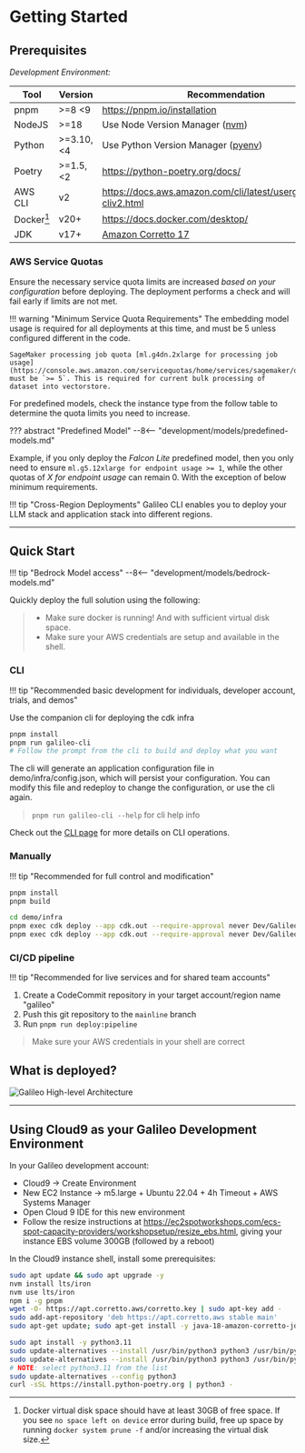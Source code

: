 # Getting Started

## Prerequisites

*Development Environment:*

|   Tool                |   Version   |    Recommendation            |
| --------------------- | ----------- | ---------------------------- |
| pnpm                  | >=8 <9      | <https://pnpm.io/installation> |
| NodeJS                | >=18        | Use Node Version Manager ([nvm](https://github.com/nvm-sh/nvm)) |
| Python                | >=3.10,<4   | Use Python Version Manager ([pyenv](https://github.com/pyenv/pyenv)) |
| Poetry                | >=1.5,<2    | <https://python-poetry.org/docs/> |
| AWS CLI               | v2          | <https://docs.aws.amazon.com/cli/latest/userguide/install-cliv2.html> |
| Docker[^1] | v20+     | <https://docs.docker.com/desktop/> |
| JDK                   | v17+        | [Amazon Corretto 17](https://docs.aws.amazon.com/corretto/latest/corretto-17-ug/downloads-list.html) |

[^1]: Docker virtual disk space should have at least 30GB of free space. If you see `no space left on device` error during build, free up space by running `docker system prune -f` and/or increasing the virtual disk size.

### AWS Service Quotas

Ensure the necessary service quota limits are increased *based on your configuration* before deploying. The deployment performs a check and will fail early if limits are not met.

!!! warning "Minimum Service Quota Requirements"
    The embedding model usage is required for all deployments at this time, and must be 5 unless configured different in the code.

    SageMaker processing job quota [ml.g4dn.2xlarge for processing job usage](https://console.aws.amazon.com/servicequotas/home/services/sagemaker/quotas) must be `>= 5`. This is required for current bulk processing of dataset into vectorstore.

For predefined models, check the instance type from the follow table to determine the quota limits you need to increase.

??? abstract "Predefined Model"
    --8<-- "development/models/predefined-models.md"

Example, if you only deploy the *Falcon Lite* predefined model, then you only need to ensure `ml.g5.12xlarge for endpoint usage >= 1`, while the other quotas of *X for endpoint usage* can remain 0. With the exception of below minimum requirements.

!!! tip "Cross-Region Deployments"
    Galileo CLI enables you to deploy your LLM stack and application stack into different regions.

---

## Quick Start

!!! tip "Bedrock Model access"
    --8<-- "development/models/bedrock-models.md"

Quickly deploy the full solution using the following:

> * Make sure docker is running! And with sufficient virtual disk space.
> * Make sure your AWS credentials are setup and available in the shell.

### CLI

!!! tip "Recommended basic development for individuals, developer account, trials, and demos"

Use the companion cli for deploying the cdk infra

```sh
pnpm install
pnpm run galileo-cli
# Follow the prompt from the cli to build and deploy what you want
```

The cli will generate an application configuration file in demo/infra/config.json, which will persist your configuration. You can modify this file and redeploy to change the configuration, or use the cli again.

> `pnpm run galileo-cli --help` for cli help info

Check out the [CLI page](../../development/cli/) for more details on CLI operations.

### Manually

!!! tip "Recommended for full control and modification"

```sh
pnpm install
pnpm build

cd demo/infra
pnpm exec cdk deploy --app cdk.out --require-approval never Dev/Galileo
pnpm exec cdk deploy --app cdk.out --require-approval never Dev/Galileo-SampleDataset # (optional)
```

### CI/CD pipeline

!!! tip "Recommended for live services and for shared team accounts"

1. Create a CodeCommit repository in your target account/region name "galileo"
1. Push this git repository to the `mainline` branch
1. Run `pnpm run deploy:pipeline`

> Make sure your AWS credentials in your shell are correct

## What is deployed?

![Galileo High-level Architecture](../assets/images/galileo-arch.png)

---

## Using Cloud9 as your Galileo Development Environment

In your Galileo development account:

* Cloud9 → Create Environment
* New EC2 Instance → m5.large + Ubuntu 22.04 + 4h Timeout + AWS Systems Manager
* Open Cloud 9 IDE for this new environment
* Follow the resize instructions at <https://ec2spotworkshops.com/ecs-spot-capacity-providers/workshopsetup/resize_ebs.html>, giving your instance EBS volume 300GB (followed by a reboot)

In the Cloud9 instance shell, install some prerequisites:

```bash
sudo apt update && sudo apt upgrade -y
nvm install lts/iron
nvm use lts/iron
npm i -g pnpm
wget -O- https://apt.corretto.aws/corretto.key | sudo apt-key add -
sudo add-apt-repository 'deb https://apt.corretto.aws stable main'
sudo apt-get update; sudo apt-get install -y java-18-amazon-corretto-jdk

sudo apt install -y python3.11
sudo update-alternatives --install /usr/bin/python3 python3 /usr/bin/python3.10 110
sudo update-alternatives --install /usr/bin/python3 python3 /usr/bin/python3.11 100
# NOTE: select python3.11 from the list
sudo update-alternatives --config python3
curl -sSL https://install.python-poetry.org | python3 -
```
